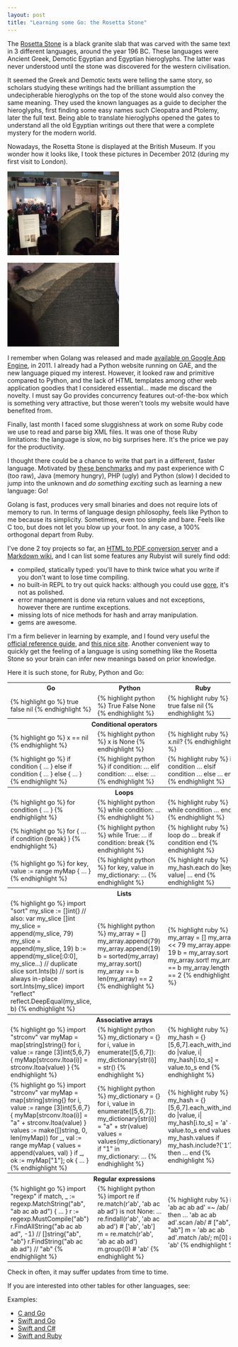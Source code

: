 ```yaml
---
layout: post
title: "Learning some Go: the Rosetta Stone"
---
```


The [Rosetta Stone](https://en.wikipedia.org/wiki/Rosetta_Stone) is a black granite slab that was carved with the same text in 3 different languages, around the year 196 BC. These languages were Ancient Greek, Demotic Egyptian and Egyptian hieroglyphs. The latter was never understood until the stone was discovered for the western civilisation.

It seemed the Greek and Demotic texts were telling the same story, so scholars studying these writings had the brilliant assumption the undecipherable hieroglyphs on the top of the stone would also convey the same meaning. They used the known languages as a guide to decipher the hieroglyphs, first finding some easy names such Cleopatra and Ptolemy, later the full text. Being able to translate hieroglyphs opened the gates to understand all the old Egyptian writings out there that were a complete mystery for the modern world.

Nowadays, the Rosetta Stone is displayed at the British Museum. If you wonder how it looks like, I took these pictures in December 2012 (during my first visit to London).

<div class="flex">
<p class="image">
<img src="/public/british_museum.jpg" width="50%"/>
</p>
<p class="image">
<img src="/public/rosetta_stone.jpg" width="50%" />
</p>
</div>

I remember when Golang was released and made [available on Google App Engine](https://blog.golang.org/appengine), in 2011. I already had a Python website running on GAE, and the new language piqued my interest. However, it looked raw and primitive compared to Python, and the lack of HTML templates among other web application goodies that I considered essential… made me discard the novelty. I must say Go provides concurrency features out-of-the-box which is something very attractive, but those weren't tools my website would have benefited from.

Finally, last month I faced some sluggishness at work on some Ruby code we use to read and parse big XML files. It was one of those Ruby limitations: the language is slow, no big surprises here. It's the price we pay for the productivity.

I thought there could be a chance to write that part in a different, faster language. Motivated by [these benchmarks](https://benchmarksgame-team.pages.debian.net/benchmarksgame/fastest/go.html) and my past experience with C (too raw), Java (memory hungry), PHP (ugly) and Python (slow) I decided to jump into the unknown and _do something exciting_ such as learning a new language: Go!

Golang is fast, produces very small binaries and does not require lots of memory to run. In terms of language design philosophy, feels like Python to me because its simplicity. Sometimes, even too simple and bare. Feels like C too, but does not let you blow up your foot.
In any case, a 100% orthogonal depart from Ruby.

I've done 2 toy projects so far, an [HTML to PDF conversion server](https://github.com/dncrht/pdfactory) and a [Markdown wiki](https://github.com/dncrht/kwik), and I can list some features any Rubyist will surely find odd:
- compiled, statically typed: you'll have to think twice what you write if you don't want to lose time compiling.
- no built-in REPL to try out quick hacks: although you could use [gore](https://github.com/motemen/gore), it's not as polished.
- error management is done via return values and not exceptions, however there are runtime exceptions.
- missing lots of nice methods for hash and array manipulation.
- gems are awesome.

I'm a firm believer in learning by example, and I found very useful the [official reference guide](https://tour.golang.org/welcome/1), and [this nice site](https://gobyexample.com).
Another convenient way to quickly get the feeling of a language is using something like the Rosetta Stone so your brain can infer new meanings based on prior knowledge.

Here it is such stone, for Ruby, Python and Go:

<table>
  <tr>
    <th>Go</th>
    <th>Python</th>
    <th>Ruby</th>
  </tr>

  <tr>
    <td>
<article class="highlight">
{% highlight go %}
true
false
nil
{% endhighlight %}
</article>
    </td>
    <td>
<article class="highlight">
{% highlight python %}
True
False
None
{% endhighlight %}
</article>
    </td>
    <td>
<article class="highlight">
{% highlight ruby %}
true
false
nil
{% endhighlight %}
</article>
    </td>
  </tr>

  <tr>
    <th colspan="3">Conditional operators</th>
  </tr>
  <tr>
    <td>
<article class="highlight">
{% highlight go %}
x == nil
{% endhighlight %}
</article>
    </td>
    <td>
<article class="highlight">
{% highlight python %}
x is None
{% endhighlight %}
</article>
    </td>
    <td>
<article class="highlight">
{% highlight ruby %}
x.nil?
{% endhighlight %}
</article>
    </td>
  </tr>

  <tr>
    <td>
<article class="highlight">
{% highlight go %}
if condition {
  …
} else if condition {
  …
} else {
  …
}
{% endhighlight %}
</article>
    </td>
    <td>
<article class="highlight">
{% highlight python %}
if condition:
  …
elif condition:
  …
else:
  …
{% endhighlight %}
</article>
    </td>
    <td>
<article class="highlight">
{% highlight ruby %}
if condition
  …
elsif condition
  …
else
  …
end
{% endhighlight %}
</article>
    </td>
  </tr>

  <tr>
    <th colspan="3">Loops</th>
  </tr>
  <tr>
    <td>
<article class="highlight">
{% highlight go %}
for condition {
  …
}
{% endhighlight %}
</article>
    </td>
    <td>
<article class="highlight">
{% highlight python %}
while condition:
  …
{% endhighlight %}
</article>
    </td>
    <td>
<article class="highlight">
{% highlight ruby %}
while condition
  …
end
{% endhighlight %}
</article>
    </td>
  </tr>

  <tr>
    <td>
<article class="highlight">
{% highlight go %}
for {
  …
  if condition {break}
}
{% endhighlight %}
</article>
    </td>
    <td>
<article class="highlight">
{% highlight python %}
while True:
  …
  if condition:
    break
{% endhighlight %}
</article>
    </td>
    <td>
<article class="highlight">
{% highlight ruby %}
loop do
  …
  break if condition
end
{% endhighlight %}
</article>
    </td>
  </tr>

  <tr>
    <td>
<article class="highlight">
{% highlight go %}
for key, value := range myMap {
  …
}
{% endhighlight %}
</article>
    </td>
    <td>
<article class="highlight">
{% highlight python %}
for key, value in my_dictionary:
  …
{% endhighlight %}
</article>
    </td>
    <td>
<article class="highlight">
{% highlight ruby %}
my_hash.each do |key, value|
  …
end
{% endhighlight %}
</article>
    </td>
  </tr>

  <tr>
    <th colspan="3">Lists</th>
  </tr>
  <tr>
    <td>
<article class="highlight">
{% highlight go %}
import "sort"
my_slice := []int{} // also: var my_slice []int
my_slice = append(my_slice, 79)
my_slice = append(my_slice, 19)
b := append(my_slice[:0:0], my_slice...) // duplicate slice
sort.Ints(b) // sort is always in-place
sort.Ints(my_slice)
import "reflect"
reflect.DeepEqual(my_slice, b)
{% endhighlight %}
</article>
    </td>
    <td>
<article class="highlight">
{% highlight python %}
my_array = []
my_array.append(79)
my_array.append(19)
b = sorted(my_array)
my_array.sort()
my_array == b
len(my_array) == 2
{% endhighlight %}
</article>
    </td>
    <td>
<article class="highlight">
{% highlight ruby %}
my_array = []
my_array << 79
my_array.append 19
b = my_array.sort
my_array.sort!
my_array == b
my_array.length == 2
{% endhighlight %}
</article>
    </td>
  </tr>

  <tr>
    <th colspan="3">Associative arrays</th>
  </tr>
  <tr>
    <td>
<article class="highlight">
{% highlight go %}
import "strconv"
var myMap = map[string]string{}
for i, value := range [3]int{5,6,7} {
  myMap[strconv.Itoa(i)] = strconv.Itoa(value)
}
{% endhighlight %}
</article>
    </td>
    <td>
<article class="highlight">
{% highlight python %}
my_dictionary = {}
for i, value in enumerate([5,6,7]):
  my_dictionary[str(i)] = str()
{% endhighlight %}
</article>
    </td>
    <td>
<article class="highlight">
{% highlight ruby %}
my_hash = {}
[5,6,7].each_with_index do |value, i|
  my_hash[i.to_s] = value.to_s
end
{% endhighlight %}
</article>
    </td>
  </tr>

  <tr>
    <td>
<article class="highlight">
{% highlight go %}
import "strconv"
var myMap = map[string]string{}
for i, value := range [3]int{5,6,7} {
  myMap[strconv.Itoa(i)] = "a" + strconv.Itoa(value)
}
values := make([]string, 0, len(myMap))
for _, val := range myMap {
  values = append(values, val)
}
if _, ok := myMap["1"]; ok {
  …
}
{% endhighlight %}
</article>
    </td>
    <td>
<article class="highlight">
{% highlight python %}
my_dictionary = {}
for i, value in enumerate([5,6,7]):
  my_dictionary[str(i)] = "a" + str(value)
values = values(my_dictionary)
if "1" in my_dictionary: …
{% endhighlight %}
</article>
    </td>
    <td>
<article class="highlight">
{% highlight ruby %}
my_hash = {}
[5,6,7].each_with_index do |value, i|
  my_hash[i.to_s] = 'a' + value.to_s
end
values = my_hash.values
if my_hash.include?('1') then … end
{% endhighlight %}
</article>
    </td>
  </tr>

  <tr>
    <th colspan="3">Regular expressions</th>
  </tr>
  <tr>
    <td>
<article class="highlight">
{% highlight go %}
import "regexp"
if match, _ := regexp.MatchString("ab", "ab ac ab ad") {
  …
}
r := regexp.MustCompile("ab")
r.FindAllString("ab ac ab ad", -1) // []string{"ab", "ab"}
r.FindString("ab ac ab ad") // "ab"
{% endhighlight %}
</article>
  </td>
  <td>
<article class="highlight">
{% highlight python %}
import re
if re.match(r'ab', 'ab ac ab ad') is not None: …
re.findall(r'ab', 'ab ac ab ad') # ['ab', 'ab']
m = re.match(r'ab', 'ab ac ab ad')
m.group(0) # 'ab'
{% endhighlight %}
</article>
    </td>
    <td>
<article class="highlight">
{% highlight ruby %}
if 'ab ac ab ad' =~ /ab/ then …
'ab ac ab ad'.scan /ab/ # ["ab", "ab"]
m = 'ab ac ab ad'.match /ab/; m[0] # 'ab'
{% endhighlight %}
</article>
    </td>
  </tr>
</table>

Check in often, it may suffer updates from time to time.

If you are interested into other tables for other languages, see:

Examples:

- [C and Go](https://hyperpolyglot.org/c)
- [Swift and Go](http://repo.tiye.me/jiyinyiyong/swift-is-like-go/)
- [Swift and C#](https://myquay.github.io/swift-is-like-c-sharp/)
- [Swift and Ruby](/2016/05/27/swift-is-like-ruby.html)
